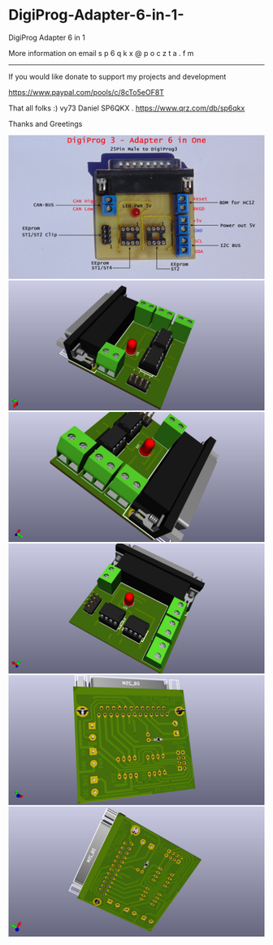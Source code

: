 # DigiProg-Adapter-6-in-1-
DigiProg Adapter 6 in 1

More information on email  s p 6 q k x @ p o c z t a . f m

----------------------------------------------------------------------------------------------------------

If you would like donate to support my projects and development 

https://www.paypal.com/pools/c/8cTo5eOF8T

That all folks :) vy73 Daniel SP6QKX . 
https://www.qrz.com/db/sp6qkx

Thanks and Greetings 


<img src="https://raw.githubusercontent.com/SP6QKX/DigiProg-Adapter-6-in-1-/master/DP3-Adapter_6in1.jpg">
<img src="https://raw.githubusercontent.com/SP6QKX/DigiProg-Adapter-6-in-1-/master/1.jpg">
<img src="https://raw.githubusercontent.com/SP6QKX/DigiProg-Adapter-6-in-1-/master/2.jpg">
<img src="https://raw.githubusercontent.com/SP6QKX/DigiProg-Adapter-6-in-1-/master/3.jpg">
<img src="https://raw.githubusercontent.com/SP6QKX/DigiProg-Adapter-6-in-1-/master/4.jpg">
<img src="https://raw.githubusercontent.com/SP6QKX/DigiProg-Adapter-6-in-1-/master/5.jpg">
